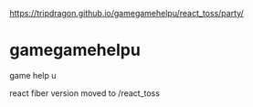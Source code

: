 
https://tripdragon.github.io/gamegamehelpu/react_toss/party/

# gamegamehelpu
game help u

react fiber version moved to 
/react_toss
